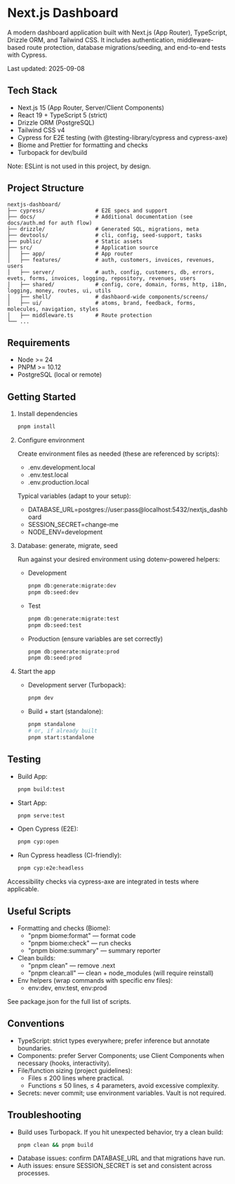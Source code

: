 # Next.js Dashboard

A modern dashboard application built with Next.js (App Router), TypeScript, Drizzle ORM, and Tailwind CSS. It includes authentication, middleware-based route protection, database migrations/seeding, and end-to-end tests with Cypress.

Last updated: 2025-09-08

## Tech Stack

- Next.js 15 (App Router, Server/Client Components)
- React 19 + TypeScript 5 (strict)
- Drizzle ORM (PostgreSQL)
- Tailwind CSS v4
- Cypress for E2E testing (with @testing-library/cypress and cypress-axe)
- Biome and Prettier for formatting and checks
- Turbopack for dev/build

Note: ESLint is not used in this project, by design.

## Project Structure

```
nextjs-dashboard/
├── cypress/                # E2E specs and support
├── docs/                   # Additional documentation (see docs/auth.md for auth flow)
├── drizzle/                # Generated SQL, migrations, meta
├── devtools/               # cli, config, seed-support, tasks
├── public/                 # Static assets
├── src/                    # Application source
│   ├── app/                # App router
│   ├── features/           # auth, customers, invoices, revenues, users
│   ├── server/             # auth, config, customers, db, errors, evets, forms, invoices, logging, repository, revenues, users
│   ├── shared/             # config, core, domain, forms, http, i18n, logging, money, routes, ui, utils
│   ├── shell/              # dashbaord-wide components/screens/
│   ├── ui/                 # atoms, brand, feedback, forms, molecules, navigation, styles
│   ├── middleware.ts       # Route protection
└── ...
```

## Requirements

- Node >= 24
- PNPM >= 10.12
- PostgreSQL (local or remote)

## Getting Started

1. Install dependencies

   ```sh
   pnpm install
   ```

2. Configure environment

   Create environment files as needed (these are referenced by scripts):
   - .env.development.local
   - .env.test.local
   - .env.production.local

   Typical variables (adapt to your setup):
   - DATABASE_URL=postgres://user:pass@localhost:5432/nextjs_dashboard
   - SESSION_SECRET=change-me
   - NODE_ENV=development

3. Database: generate, migrate, seed

   Run against your desired environment using dotenv-powered helpers:
   - Development
     ```sh
     pnpm db:generate:migrate:dev
     pnpm db:seed:dev
     ```
   - Test
     ```sh
     pnpm db:generate:migrate:test
     pnpm db:seed:test
     ```
   - Production (ensure variables are set correctly)
     ```sh
     pnpm db:generate:migrate:prod
     pnpm db:seed:prod
     ```

4. Start the app
   - Development server (Turbopack):
     ```sh
     pnpm dev
     ```
   - Build + start (standalone):
     ```sh
     pnpm standalone
     # or, if already built
     pnpm start:standalone
     ```

## Testing

- Build App:
  ```sh
  pnpm build:test
  ```
- Start App:

  ```sh
  pnpm serve:test
  ```

- Open Cypress (E2E):
  ```sh
  pnpm cyp:open
  ```
- Run Cypress headless (CI-friendly):
  ```sh
  pnpm cyp:e2e:headless
  ```

Accessibility checks via cypress-axe are integrated in tests where applicable.

## Useful Scripts

- Formatting and checks (Biome):
  - "pnpm biome:format" — format code
  - "pnpm biome:check" — run checks
  - "pnpm biome:summary" — summary reporter
- Clean builds:
  - "pnpm clean" — remove .next
  - "pnpm clean:all" — clean + node_modules (will require reinstall)
- Env helpers (wrap commands with specific env files):
  - env:dev, env:test, env:prod

See package.json for the full list of scripts.

## Conventions

- TypeScript: strict types everywhere; prefer inference but annotate boundaries.
- Components: prefer Server Components; use Client Components when necessary (hooks, interactivity).
- File/function sizing (project guidelines):
  - Files ≤ 200 lines where practical.
  - Functions ≤ 50 lines, ≤ 4 parameters, avoid excessive complexity.
- Secrets: never commit; use environment variables. Vault is not required.

## Troubleshooting

- Build uses Turbopack. If you hit unexpected behavior, try a clean build:
  ```sh
  pnpm clean && pnpm build
  ```
- Database issues: confirm DATABASE_URL and that migrations have run.
- Auth issues: ensure SESSION_SECRET is set and consistent across processes.
